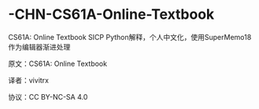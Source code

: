 # -CHN-CS61A-Online-Textbook
CS61A: Online Textbook SICP Python解释，个人中文化，使用SuperMemo18作为编辑器渐进处理

原文：CS61A: Online Textbook

译者：vivitrx

协议：CC BY-NC-SA 4.0


